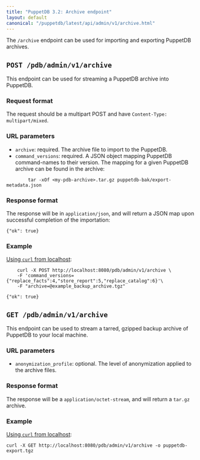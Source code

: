 ```yaml
---
title: "PuppetDB 3.2: Archive endpoint"
layout: default
canonical: "/puppetdb/latest/api/admin/v1/archive.html"
---
```


[curl]: ../curl.html#using-curl-from-localhost-non-sslhttp

The `/archive` endpoint can be used for importing and exporting PuppetDB archives.

## `POST /pdb/admin/v1/archive`

This endpoint can be used for streaming a PuppetDB archive into PuppetDB.

### Request format

The request should be a multipart POST and have `Content-Type: multipart/mixed`.

### URL parameters

* `archive`: required. The archive file to import to the PuppetDB.
* `command_versions`: required. A JSON object mapping PuppetDB command-names to their version. The mapping for a given PuppetDB archive can be found in the archive:
~~~shell
        tar -xOf <my-pdb-archive>.tar.gz puppetdb-bak/export-metadata.json
~~~

### Response format

The response will be in `application/json`, and will return a JSON map upon successful completion of the importation:

    {"ok": true}

### Example

[Using `curl` from localhost][curl]:

        curl -X POST http://localhost:8080/pdb/admin/v1/archive \
        -F 'command_versions={"replace_facts":4,"store_report":5,"replace_catalog":6}'\
        -F "archive=@example_backup_archive.tgz"

    {"ok": true}

## `GET /pdb/admin/v1/archive`

This endpoint can be used to stream a tarred, gzipped backup archive of PuppetDB to your local machine.

### URL parameters

* `anonymization_profile`: optional. The level of anonymization applied to the archive files.

### Response format

The response will be a `application/octet-stream`, and will return a `tar.gz` archive.

### Example

[Using `curl` from localhost][curl]:

    curl -X GET http://localhost:8080/pdb/admin/v1/archive -o puppetdb-export.tgz

